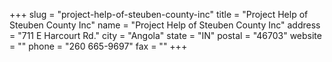 +++
slug = "project-help-of-steuben-county-inc"
title = "Project Help of Steuben County Inc"
name = "Project Help of Steuben County Inc"
address = "711 E Harcourt Rd."
city = "Angola"
state = "IN"
postal = "46703"
website = ""
phone = "260 665-9697"
fax = ""
+++
